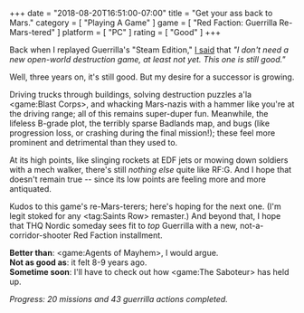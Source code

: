 +++
date = "2018-08-20T16:51:00-07:00"
title = "Get your ass back to Mars."
category = [ "Playing A Game" ]
game = [ "Red Faction: Guerrilla Re-Mars-tered" ]
platform = [ "PC" ]
rating = [ "Good" ]
+++

Back when I replayed Guerrilla's "Steam Edition," [I said]($SiteBaseURL$2015/12/20/the-red-faction-is-dead-long-live-the-red-faction/) that <i>"I don't need a new open-world destruction game, at least not yet.  This one is still good."</i>

Well, three years on, it's still good.  But my desire for a successor is growing.

Driving trucks through buildings, solving destruction puzzles a'la <game:Blast Corps>, and whacking Mars-nazis with a hammer like you're at the driving range; all of this remains super-duper fun.  Meanwhile, the lifeless B-grade plot, the terribly sparse Badlands map, and bugs (like progression loss, or crashing during the final mission!); these feel more prominent and detrimental than they used to.

At its high points, like slinging rockets at EDF jets or mowing down soldiers with a mech walker, there's still <i>nothing else</i> quite like RF:G.  And I hope that doesn't remain true -- since its low points are feeling more and more antiquated.

Kudos to this game's re-Mars-terers; here's hoping for the next one.  (I'm legit stoked for any <tag:Saints Row> remaster.)  And beyond that, I hope that THQ Nordic someday sees fit to <i>top</i> Guerrilla with a new, not-a-corridor-shooter Red Faction installment.

<b>Better than</b>: <game:Agents of Mayhem>, I would argue.  
<b>Not as good as</b>: it felt 8-9 years ago.  
<b>Sometime soon</b>: I'll have to check out how <game:The Saboteur> has held up.

<i>Progress: 20 missions and 43 guerrilla actions completed.</i>
